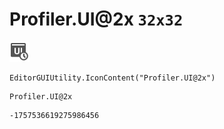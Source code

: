 # Profiler.UI@2x `32x32`
<img src="/img/Profiler.UI@2x.png" width=32 height=32>

``` CSharp
EditorGUIUtility.IconContent("Profiler.UI@2x")
```
```
Profiler.UI@2x
```
```
-1757536619275986456
```
